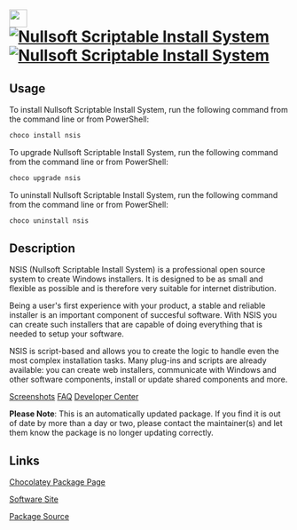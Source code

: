 ﻿# <img src="https://cdn.jsdelivr.net/gh/mkevenaar/chocolatey-packages@047dcebf11a3a9a89dabcbebe2d091111382a619/icons/nsis.png" width="32" height="32"/> [![Nullsoft Scriptable Install System](https://img.shields.io/chocolatey/v/nsis.svg?label=Nullsoft+Scriptable+Install+System)](https://chocolatey.org/packages/nsis) [![Nullsoft Scriptable Install System](https://img.shields.io/chocolatey/dt/nsis.svg)](https://chocolatey.org/packages/nsis)

## Usage
To install Nullsoft Scriptable Install System, run the following command from the command line or from PowerShell:
```powershell
choco install nsis
```

To upgrade Nullsoft Scriptable Install System, run the following command from the command line or from PowerShell:
```powershell
choco upgrade nsis
```

To uninstall Nullsoft Scriptable Install System, run the following command from the command line or from PowerShell:
```powershell
choco uninstall nsis
```

## Description

NSIS (Nullsoft Scriptable Install System) is a professional open source system to create Windows installers. It is designed to be as small and flexible as possible and is therefore very suitable for internet distribution.

Being a user's first experience with your product, a stable and reliable installer is an important component of succesful software. With NSIS you can create such installers that are capable of doing everything that is needed to setup your software.

NSIS is script-based and allows you to create the logic to handle even the most complex installation tasks. Many plug-ins and scripts are already available: you can create web installers, communicate with Windows and other software components, install or update shared components and more.

[Screenshots](http://nsis.sourceforge.net/Screenshots)
[FAQ](http://nsis.sourceforge.net/FAQ)
[Developer Center](http://nsis.sourceforge.net/Developer_Center)

**Please Note**: This is an automatically updated package. If you find it is
out of date by more than a day or two, please contact the maintainer(s) and
let them know the package is no longer updating correctly.


## Links
[Chocolatey Package Page](https://chocolatey.org/packages/nsis)

[Software Site](http://nsis.sourceforge.net/)

[Package Source](https://github.com/mkevenaar/chocolatey-packages/tree/master/automatic/nsis)

